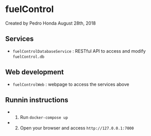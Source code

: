 # fuelControl
Created by Pedro Honda
August 28th, 2018

## Services

- `fuelControlDatabaseService` : RESTful API to access and modify `fuelControl.db`

## Web development

- `fuelControlWeb` : webpage to access the services above

## Runnin instructions

- 1. Run ```docker-compose up```
- 2. Open your browser and access ```http://127.0.0.1:7000```